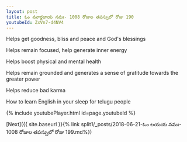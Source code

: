 ```yaml
---
layout: post
title: ఓం మూర్ధజాయ నమః- 1008 రోజుల తపస్సులో రోజు 190
youtubeId: ZxVn7-d4NV4
---
```

 
 
Helps get goodness, bliss and peace and God's blessings
 
Helps remain focused, help generate inner energy 
 
Helps boost physical and mental health 
 
Helps remain grounded and generates a sense of gratitude towards the greater power 
 
Helps reduce bad karma
 
How to learn English in your sleep for telugu people
 
 
 
 


{% include youtubePlayer.html id=page.youtubeId %}
 
[Next]({{ site.baseurl }}{% link split1/_posts/2018-06-21-ఓం లయయ నమః- 1008 రోజుల తపస్సులో రోజు 199.md%})
 
